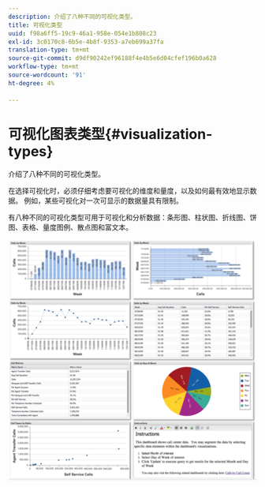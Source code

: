 ```yaml
---
description: 介绍了八种不同的可视化类型。
title: 可视化类型
uuid: f98a6ff5-19c9-46a1-958e-054e1b808c23
exl-id: 3c0170c8-6b5e-4b8f-9353-a7eb699a37fa
translation-type: tm+mt
source-git-commit: d9df90242ef96188f4e4b5e6d04cfef196b0a628
workflow-type: tm+mt
source-wordcount: '91'
ht-degree: 4%

---
```


# 可视化图表类型{#visualization-types}

介绍了八种不同的可视化类型。

在选择可视化时，必须仔细考虑要可视化的维度和量度，以及如何最有效地显示数据。 例如，某些可视化对一次可显示的数据量具有限制。

有八种不同的可视化类型可用于可视化和分析数据：条形图、柱状图、折线图、饼图、表格、量度图例、散点图和富文本。

![](assets/visualization_types.png)
